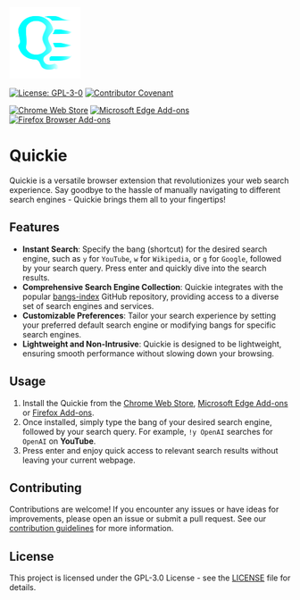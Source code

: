 ![Quickie Image](assets/icons/quickie_128x128.png)

[![License: GPL-3-0](https://img.shields.io/badge/License-GPL-blue.svg)](LICENSE)
[![Contributor Covenant](https://img.shields.io/badge/Contributor%20Covenant-2.1-4baaaa.svg)](CODE_OF_CONDUCT.md)

[![Chrome Web Store](https://img.shields.io/chrome-web-store/v/ignmehciiafidaiahcfcdbcjfbjkickc?color=4285F4&labelColor=000&logo=Google-Chrome&logoColor=4285F4&style=for-the-badge)](https://chrome.google.com/webstore/detail/quickie/ignmehciiafidaiahcfcdbcjfbjkickc)
[![Microsoft Edge Add-ons](https://img.shields.io/static/v1?style=for-the-badge&label=Microsoft%20Edge%20Add-ons&message=V0.2&color=0078D7&labelColor=000&logo=Microsoft-Edge&logoColor=0078D7)](https://microsoftedge.microsoft.com/addons/detail/eblcenalfamhbigbhhnoncinmipgdeah)
[![Firefox Browser Add-ons](https://img.shields.io/static/v1?style=for-the-badge&label=Firefox%20Browser%20Add-ons&message=V0.2&color=FF7139&labelColor=000&logo=Firefox&logoColor=FF7139)](https://addons.mozilla.org/en-US/firefox/addon/quickie/)

# Quickie

Quickie is a versatile browser extension that revolutionizes your web search experience.
Say goodbye to the hassle of manually navigating to different search engines - Quickie brings them all to your fingertips!

## Features

* __Instant Search__: Specify the bang (shortcut) for the desired search engine, such as `y` for `YouTube`, `w` for `Wikipedia`, or `g` for `Google`,
followed by your search query. Press enter and quickly dive into the search results.
* __Comprehensive Search Engine Collection__: Quickie integrates with the popular [bangs-index](https://github.com/atahabaki/bangs-index) GitHub repository,
providing access to a diverse set of search engines and services.
* __Customizable Preferences__: Tailor your search experience by setting your preferred default search engine or modifying bangs for specific search engines.
* __Lightweight and Non-Intrusive__: Quickie is designed to be lightweight, ensuring smooth performance without slowing down your browsing.

## Usage

1. Install the Quickie from the [Chrome Web Store](https://chrome.google.com/webstore/detail/quickie/ignmehciiafidaiahcfcdbcjfbjkickc), [Microsoft Edge Add-ons](https://microsoftedge.microsoft.com/addons/detail/eblcenalfamhbigbhhnoncinmipgdeah) or [Firefox Add-ons](https://addons.mozilla.org/en-US/firefox/addon/quickie/).
2. Once installed, simply type the bang of your desired search engine, followed by your search query. For example, `!y OpenAI` searches for `OpenAI` on __YouTube__.
3. Press enter and enjoy quick access to relevant search results without leaving your current webpage.

## Contributing

Contributions are welcome! If you encounter any issues or have ideas for improvements, 
please open an issue or submit a pull request. See our 
[contribution guidelines](Contributing.md) for more information.

## License

This project is licensed under the GPL-3.0 License - see the [LICENSE](LICENSE) file for details.
